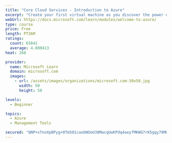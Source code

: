 ```yaml
---
title: "Core Cloud Services - Introduction to Azure"
excerpt: "Create your first virtual machine as you discover the power of Azure cloud computing and storage, along with services that help you explore new software paradigms."
webUrl: https://docs.microsoft.com/learn/modules/welcome-to-azure/
type: course
price: Free
length: PT36M
ratings:
  count: 65841
  average: 4.800413
heat: 268

provider:
  name: Microsoft Learn
  domain: microsoft.com
  images:
    - url: /assets/images/organizations/microsoft.com-50x50.jpg
      width: 50
      height: 50

levels:
  - Beginner

topics:
  - Azure
  - Management Tools

secured: "QNP+xTnoXpBPyg+0Tm5O1caobNOoU38MwcqUwKPdq4aeyfMKWG7rK5gqy79MWx8FbxNzvg2iQwj5Bqqjop9C/Tkbtlyq0YAmcXwss1mHnahFdxL12Bi4IgU17HGqH+fk7lfvd65DuyLvhNkgVJomwhyjIyhc2LJ7pu7TwJru2EO5thHONnI7/A2nkabgEsDbZfChN613S5B2ynTuLExtAIFDqlypiuJPisv1esDNWi5f4svfzL0OqXI5rIcRtWvOp84ruT0Nebc1syhH2IWdScJODYUtCt1qf3Ky1KLW1RYgY1aTX/ED9NrtH9/cQHu/i41QvEOOuZuo52LIQ7ip6VtPxN/uBvc5Y+FCk8J2CqBkcayFs3hMy08IAhBk2Tar/G+GoXjdfWSswKY6LUuBhv6nGN4ORpWFE9nuWEqJxaIXCaWl1pEEjEeioAWK5ZZD;nqcVJWc9eX2QiWSeFReKfQ=="
---
```


